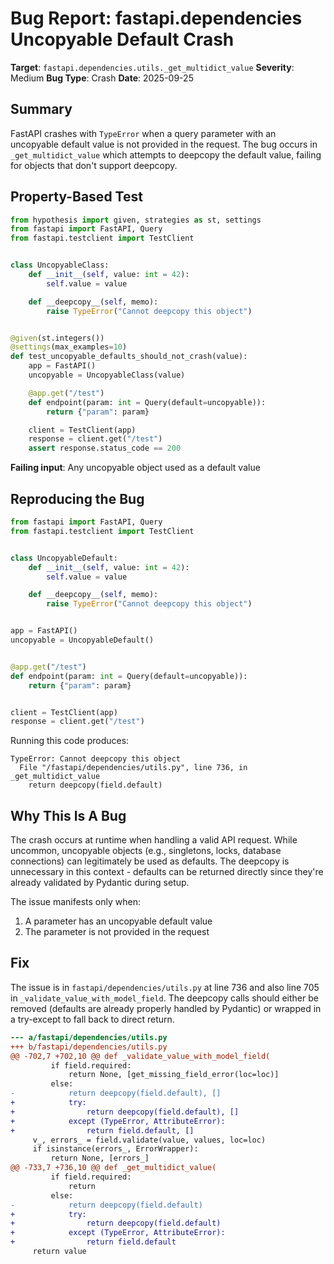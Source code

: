 # Bug Report: fastapi.dependencies Uncopyable Default Crash

**Target**: `fastapi.dependencies.utils._get_multidict_value`
**Severity**: Medium
**Bug Type**: Crash
**Date**: 2025-09-25

## Summary

FastAPI crashes with `TypeError` when a query parameter with an uncopyable default value is not provided in the request. The bug occurs in `_get_multidict_value` which attempts to deepcopy the default value, failing for objects that don't support deepcopy.

## Property-Based Test

```python
from hypothesis import given, strategies as st, settings
from fastapi import FastAPI, Query
from fastapi.testclient import TestClient


class UncopyableClass:
    def __init__(self, value: int = 42):
        self.value = value

    def __deepcopy__(self, memo):
        raise TypeError("Cannot deepcopy this object")


@given(st.integers())
@settings(max_examples=10)
def test_uncopyable_defaults_should_not_crash(value):
    app = FastAPI()
    uncopyable = UncopyableClass(value)

    @app.get("/test")
    def endpoint(param: int = Query(default=uncopyable)):
        return {"param": param}

    client = TestClient(app)
    response = client.get("/test")
    assert response.status_code == 200
```

**Failing input**: Any uncopyable object used as a default value

## Reproducing the Bug

```python
from fastapi import FastAPI, Query
from fastapi.testclient import TestClient


class UncopyableDefault:
    def __init__(self, value: int = 42):
        self.value = value

    def __deepcopy__(self, memo):
        raise TypeError("Cannot deepcopy this object")


app = FastAPI()
uncopyable = UncopyableDefault()


@app.get("/test")
def endpoint(param: int = Query(default=uncopyable)):
    return {"param": param}


client = TestClient(app)
response = client.get("/test")
```

Running this code produces:

```
TypeError: Cannot deepcopy this object
  File "/fastapi/dependencies/utils.py", line 736, in _get_multidict_value
    return deepcopy(field.default)
```

## Why This Is A Bug

The crash occurs at runtime when handling a valid API request. While uncommon, uncopyable objects (e.g., singletons, locks, database connections) can legitimately be used as defaults. The deepcopy is unnecessary in this context - defaults can be returned directly since they're already validated by Pydantic during setup.

The issue manifests only when:
1. A parameter has an uncopyable default value
2. The parameter is not provided in the request

## Fix

The issue is in `fastapi/dependencies/utils.py` at line 736 and also line 705 in `_validate_value_with_model_field`. The deepcopy calls should either be removed (defaults are already properly handled by Pydantic) or wrapped in a try-except to fall back to direct return.

```diff
--- a/fastapi/dependencies/utils.py
+++ b/fastapi/dependencies/utils.py
@@ -702,7 +702,10 @@ def _validate_value_with_model_field(
         if field.required:
             return None, [get_missing_field_error(loc=loc)]
         else:
-            return deepcopy(field.default), []
+            try:
+                return deepcopy(field.default), []
+            except (TypeError, AttributeError):
+                return field.default, []
     v_, errors_ = field.validate(value, values, loc=loc)
     if isinstance(errors_, ErrorWrapper):
         return None, [errors_]
@@ -733,7 +736,10 @@ def _get_multidict_value(
         if field.required:
             return
         else:
-            return deepcopy(field.default)
+            try:
+                return deepcopy(field.default)
+            except (TypeError, AttributeError):
+                return field.default
     return value
```